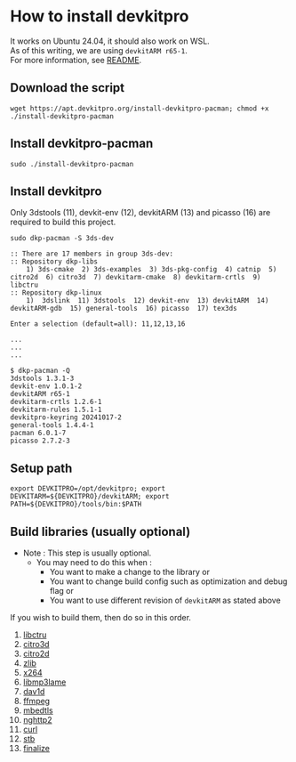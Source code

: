 # How to install devkitpro

It works on Ubuntu 24.04, it should also work on WSL. \
As of this writing, we are using `devkitARM r65-1`. \
For more information, see [README](../README.md#build).

## Download the script

```
wget https://apt.devkitpro.org/install-devkitpro-pacman; chmod +x ./install-devkitpro-pacman
```

## Install devkitpro-pacman

```
sudo ./install-devkitpro-pacman
```

## Install devkitpro
Only 3dstools (11), devkit-env (12), devkitARM (13) and picasso (16) are required to build this project.

```
sudo dkp-pacman -S 3ds-dev

:: There are 17 members in group 3ds-dev:
:: Repository dkp-libs
	1) 3ds-cmake  2) 3ds-examples  3) 3ds-pkg-config  4) catnip  5) citro2d  6) citro3d  7) devkitarm-cmake  8) devkitarm-crtls  9) libctru
:: Repository dkp-linux
	1)  3dslink  11) 3dstools  12) devkit-env  13) devkitARM  14) devkitARM-gdb  15) general-tools  16) picasso  17) tex3ds

Enter a selection (default=all): 11,12,13,16

...
...
...

$ dkp-pacman -Q
3dstools 1.3.1-3
devkit-env 1.0.1-2
devkitARM r65-1
devkitarm-crtls 1.2.6-1
devkitarm-rules 1.5.1-1
devkitpro-keyring 20241017-2
general-tools 1.4.4-1
pacman 6.0.1-7
picasso 2.7.2-3
```

## Setup path

```
export DEVKITPRO=/opt/devkitpro; export DEVKITARM=${DEVKITPRO}/devkitARM; export PATH=${DEVKITPRO}/tools/bin:$PATH
```

## Build libraries (usually optional)
* Note : This step is usually optional.
	* You may need to do this when :
		* You want to make a change to the library or
		* You want to change build config such as optimization and debug flag or
		* You want to use different revision of `devkitARM` as stated above

If you wish to build them, then do so in this order.
1. [libctru](libctru_build.md)
2. [citro3d](citro3d_build.md)
3. [citro2d](citro2d_build.md)
4. [zlib](zlib_build.md)
5. [x264](x264_build.md)
6. [libmp3lame](libmp3lame_build.md)
7. [dav1d](dav1d_build.md)
8. [ffmpeg](ffmpeg_build.md)
9. [mbedtls](mbedtls_build.md)
10. [nghttp2](nghttp2_build.md)
11. [curl](curl_build.md)
12. [stb](stb.md)
13. [finalize](copy_libraries.md)
